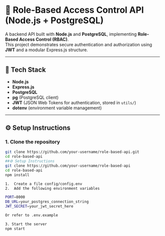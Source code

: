 # 🔐 Role-Based Access Control API (Node.js + PostgreSQL)

A backend API built with **Node.js** and **PostgreSQL**, implementing **Role-Based Access Control (RBAC)**.  
This project demonstrates secure authentication and authorization using **JWT** and a modular Express.js structure.

---

## 🚀 Tech Stack

- **Node.js**  
- **Express.js**  
- **PostgreSQL**  
- **pg** (PostgreSQL client)  
- **JWT** (JSON Web Tokens for authentication, stored in `utils/`)  
- **dotenv** (environment variable management)  

---

## ⚙️ Setup Instructions

### 1. Clone the repository
```bash
git clone https://github.com/your-username/role-based-api.git
cd role-based-api
##⚙️ Setup Instructions
git clone https://github.com/your-username/role-based-api
cd role-based-api
npm install

1.	Create a file config/config.env
2.	Add the following environment variables

PORT=8000
DB_URL=your_postgres_connection_string
JWT_SECRET=your_jwt_secret_here

Or refer to .env.example

3. Start the server
npm start

